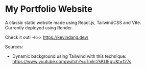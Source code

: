# My Portfolio Website

A classic static website made using React.js, TailwindCSS and Vite. Currently deployed using Render.

Check it out! ->>> https://kevindang.dev/

Sources:
- Dynamic background using Tailwind with this technique: https://www.youtube.com/watch?v=Tmkr2kKUEgU&t=127s
